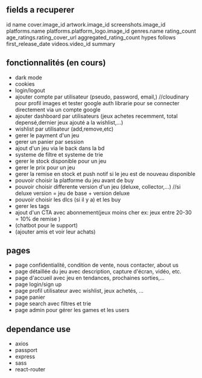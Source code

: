 ## fields a recuperer

id
name
cover.image_id
artwork.image_id
screenshots.image_id
platforms.name
platforms.platform_logo.image_id
genres.name
rating_count
age_ratings.rating_cover_url
aggregated_rating_count
hypes
follows
first_release_date
videos.video_id
summary

## fonctionnalités (en cours)

- dark mode
- cookies
- login/logout
- ajouter compte par utilisateur (pseudo, password, email,) //cloudinary pour profil images et tester google auth librarie pour se connecter directement via un compte google
- ajouter dashboard par utilisateurs (jeux achetes recemment, total depensé,dernier jeux ajouté a la wishlist,...)
- wishlist par utilisateur (add,remove,etc)
- gerer le payment d'un jeu
- gerer un panier par session
- ajout d'un jeu via le back dans la bd
- systeme de filtre et systeme de trie
- gerer le stock disponible pour un jeu
- gerer le prix pour un jeu
- gerer la remise en stock et push notif si le jeu est de nouveau disponible
- pouvoir choisir la platforme du jeu avant de buy
- pouvoir choisir differente version d'un jeu (deluxe, collector,...) //si deluxe version = jeu de base + version deluxe
- pouvoir choisir les dlcs (si il y a) et les buy
- gerer les tags
- ajout d'un CTA avec abonnement(jeux moins cher ex: jeux entre 20-30 = 10% de remise )
- (chatbot pour le support)
- (ajouter amis et voir leur achats)

## pages

- page confidentialité, condition de vente, nous contacter, about us
- page détaillée du jeu avec description, capture d'écran, vidéo, etc.
- page d'accueil avec jeu en tendances, prochaines sorties,...
- page login/sign up
- page profil utilisateur avec wishlist, jeux achetés, ...
- page panier
- page search avec filtres et trie
- page admin pour gérer les games et les users

## dependance use

- axios
- passport
- express
- sass
- react-router
